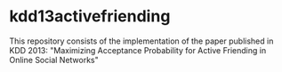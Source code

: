 # kdd13activefriending
This repository consists of the implementation of the paper published in KDD 2013: "Maximizing Acceptance Probability for Active Friending in Online Social Networks"
